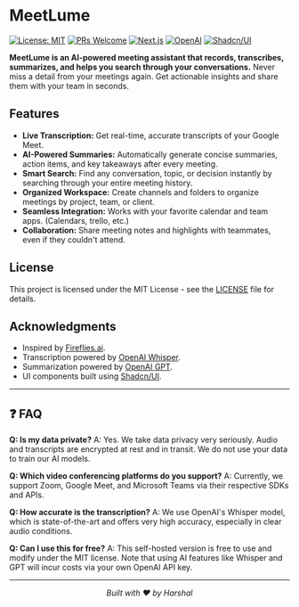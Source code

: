 # MeetLume

[![License: MIT](https://img.shields.io/badge/License-MIT-yellow.svg)](https://opensource.org/licenses/MIT)
[![PRs Welcome](https://img.shields.io/badge/PRs-welcome-brightgreen.svg)](http://makeapullrequest.com)
[![Next.js](https://img.shields.io/badge/Next.js-black?style=flat&logo=next.js)](https://nextjs.org/)
[![OpenAI](https://img.shields.io/badge/OpenAI-412991?style=flat&logo=openai)](https://openai.com/)
[![Shadcn/UI](https://img.shields.io/badge/Shadcn/UI-black?style=flat&logo=shadcnui)](https://ui.shadcn.com/)

**MeetLume is an AI-powered meeting assistant that records, transcribes, summarizes, and helps you search through your conversations.** Never miss a detail from your meetings again. Get actionable insights and share them with your team in seconds.

## Features

- **Live Transcription:** Get real-time, accurate transcripts of your Google Meet.
- **AI-Powered Summaries:** Automatically generate concise summaries, action items, and key takeaways after every meeting.
- **Smart Search:** Find any conversation, topic, or decision instantly by searching through your entire meeting history.
- **Organized Workspace:** Create channels and folders to organize meetings by project, team, or client.
- **Seamless Integration:** Works with your favorite calendar and team apps. (Calendars, trello, etc.)
- **Collaboration:** Share meeting notes and highlights with teammates, even if they couldn't attend.

## License

This project is licensed under the MIT License - see the [LICENSE](LICENSE) file for details.

## Acknowledgments

- Inspired by [Fireflies.ai](https://fireflies.ai/).
- Transcription powered by [OpenAI Whisper](https://openai.com/research/whisper).
- Summarization powered by [OpenAI GPT](https://openai.com/product/gpt-4).
- UI components built using [Shadcn/UI](https://ui.shadcn.com/).

---

## ❓ FAQ

**Q: Is my data private?**
A: Yes. We take data privacy very seriously. Audio and transcripts are encrypted at rest and in transit. We do not use your data to train our AI models.

**Q: Which video conferencing platforms do you support?**
A: Currently, we support Zoom, Google Meet, and Microsoft Teams via their respective SDKs and APIs.

**Q: How accurate is the transcription?**
A: We use OpenAI's Whisper model, which is state-of-the-art and offers very high accuracy, especially in clear audio conditions.

**Q: Can I use this for free?**
A: This self-hosted version is free to use and modify under the MIT license. Note that using AI features like Whisper and GPT will incur costs via your own OpenAI API key.

---

<p align="center">
  <i>Built with ❤️ by Harshal</i>
</p>
